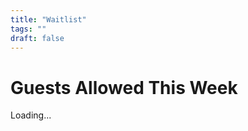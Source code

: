 ```yaml
---
title: "Waitlist"
tags: ""
draft: false
---
```


<h1>Guests Allowed This Week</h1>

<p id="guests-count">Loading...</p>

<script src="/js/guests.js"></script>
